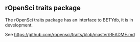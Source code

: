 ## rOpenSci traits package

The rOpenSci traits package has an interface to BETYdb, it is in development.

See https://github.com/ropensci/traits/blob/master/README.md